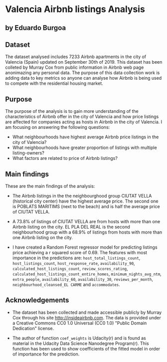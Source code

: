 # Valencia Airbnb listings Analysis
## by Eduardo Burgoa


## Dataset

The dataset analysed includes 7233 Airbnb apartments in the city of Valencia (Spain) updated on September 30th of 2019. This dataset has been colleted by Murray Cox from public information in Airbnb web page anonimazing any personal data. The purpose of this data collection work is adding data to key metrics so anyone can analyse how Airbnb is being used to compete with the residential housing market.


## Purpose

The purpose of the analysis is to gain more understanding of the characteristics of Airbnb offer in the city of Valencia and how price listings are affected for companies acting as hosts in Airbnb in the city of Valencia. I am focusing on answering the following questions:

- What neighbourhoods have highest average Airbnb price listings in the city of Valencia?
- What neighbourhoods have greater proportion of listings with multiple listing-owners?
- What factors are related to price of Airbnb listings?


## Main findings

These are the main findings of the analysis:

- The Airbnb listings in the the neighbourghood group CIUTAT VELLA (historical city center) have the highest average price. The second one is POBLATS MARITIMS (next to the beach) and is half the average price of CIUTAT VELLA.

- A 73.8% of listings of CIUTAT VELLA are from hosts with more than one Airbnb listing on the city. EL PLA DEL REAL is the second neighbourhood group with a 68.9% of listings from hosts with more than one Airbnb listing on the city.

- I have created a Random Forest regressor model for predicting listings price achieving a r squared score of 0.69. The features with most importance in the predictions are: `host_total_listings_count`, `host_listings_count`, `host_response_rate`, `availability_90`, `calculated_host_listings_count`, `review_scores_rating`, `calculated_host_listings_count_entire_homes`, `minimum_nights_avg_ntm`, `extra_people`, `availability_60`, `availability_30`, `reviews_per_month`, `neighbourhood_cleansed_EL CARME` and `accommodates`.


## Acknowledgements
- The dataset has been collected and made accessible publicly by Murray Cox through his site http://insideairbnb.com. The data is provided under a Creative Commons CC0 1.0 Universal (CC0 1.0) "Public Domain Dedication" license.

- The author of function `coef_weights` is Udacity(r) and is found as material in the Udacity Data Science Nanodegree Program(r). This function has been used to show coefficients of the fitted model in order of importance for the prediction.

